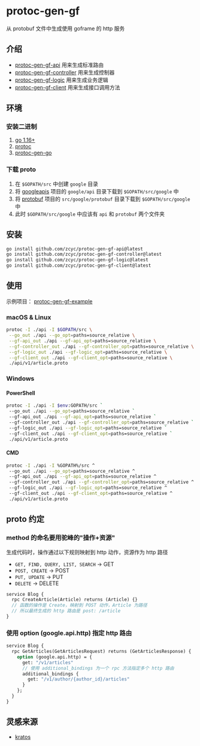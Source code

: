 # protoc-gen-gf

从 protobuf 文件中生成使用 goframe 的 http 服务

## 介绍

- [protoc-gen-gf-api](https://github.com/zcyc/protoc-gen-gf-api) 用来生成标准路由
- [protoc-gen-gf-controller](https://github.com/zcyc/protoc-gen-gf-controller) 用来生成控制器
- [protoc-gen-gf-logic](https://github.com/zcyc/protoc-gen-gf-logic) 用来生成业务逻辑
- [protoc-gen-gf-client](https://github.com/zcyc/protoc-gen-gf-client) 用来生成接口调用方法

## 环境

### 安装二进制

1. [go 1.16+](https://golang.org/dl/)
2. [protoc](https://github.com/protocolbuffers/protobuf/releases)
3. [protoc-gen-go](https://github.com/protocolbuffers/protobuf-go/releases)

### 下载 proto

1. 在 `$GOPATH/src` 中创建 `google` 目录
2. 将 [googleapis](https://github.com/googleapis/googleapis) 项目的 `google/api` 目录下载到 `$GOPATH/src/google` 中
3. 将 [protobuf](https://github.com/protocolbuffers/protobuf) 项目的 `src/google/protobuf` 目录下载到 `$GOPATH/src/google` 中
4. 此时 `$GOPATH/src/google` 中应该有 `api` 和 `protobuf` 两个文件夹

## 安装

```bash
go install github.com/zcyc/protoc-gen-gf-api@latest
go install github.com/zcyc/protoc-gen-gf-controller@latest
go install github.com/zcyc/protoc-gen-gf-logic@latest
go install github.com/zcyc/protoc-gen-gf-client@latest
```

## 使用

示例项目： [protoc-gen-gf-example](https://github.com/zcyc/protoc-gen-gf-example)

### macOS & Linux

```bash
protoc -I ./api -I $GOPATH/src \
 --go_out ./api --go_opt=paths=source_relative \
 --gf-api_out ./api --gf-api_opt=paths=source_relative \
 --gf-controller_out ./api --gf-controller_opt=paths=source_relative \
 --gf-logic_out ./api --gf-logic_opt=paths=source_relative \
 --gf-client_out ./api --gf-client_opt=paths=source_relative \
 ./api/v1/article.proto
```

### Windows

#### PowerShell
```bash
protoc -I ./api -I $env:GOPATH/src `
 --go_out ./api --go_opt=paths=source_relative `
 --gf-api_out ./api --gf-api_opt=paths=source_relative `
 --gf-controller_out ./api --gf-controller_opt=paths=source_relative `
 --gf-logic_out ./api --gf-logic_opt=paths=source_relative `
 --gf-client_out ./api --gf-client_opt=paths=source_relative `
 ./api/v1/article.proto
```

#### CMD
```bash
protoc -I ./api -I %GOPATH%/src ^
 --go_out ./api --go_opt=paths=source_relative ^
 --gf-api_out ./api --gf-api_opt=paths=source_relative ^
 --gf-controller_out ./api --gf-controller_opt=paths=source_relative ^
 --gf-logic_out ./api --gf-logic_opt=paths=source_relative ^
 --gf-client_out ./api --gf-client_opt=paths=source_relative ^
 ./api/v1/article.proto
```

## proto 约定

### method 的命名要用驼峰的"操作+资源"

生成代码时，操作通过以下规则映射到 http 动作，资源作为 http 路径

- `GET, FIND, QUERY, LIST, SEARCH` -> GET
- `POST, CREATE` -> POST
- `PUT, UPDATE` -> PUT
- `DELETE` -> DELETE

```protobuf
service Blog {
  rpc CreateArticle(Article) returns (Article) {}
  // 函数的操作是 Create，映射到 POST 动作，Article 为路径
  // 所以最终生成的 http 路由是 post: /article
}
```

### 使用 option (google.api.http) 指定 http 路由

```protobuf
service Blog {
  rpc GetArticles(GetArticlesRequest) returns (GetArticlesResponse) {
    option (google.api.http) = {
      get: "/v1/articles"
      // 使用 additional_bindings 为一个 rpc 方法指定多个 http 路由
      additional_bindings {
        get: "/v1/author/{author_id}/articles"
      }
    };
  }
}
```

## 灵感来源
- [kratos](https://github.com/go-kratos/kratos/tree/main/cmd/protoc-gen-go-http)
